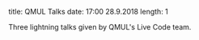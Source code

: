 title: QMUL Talks
date: 17:00 28.9.2018
length: 1

Three lightning talks given by QMUL's Live Code team.
